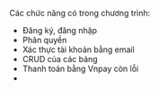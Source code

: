 Các chức năng có trong chương trình: 
- Đăng ký, đăng nhập
- Phân quyền
- Xác thực tài khoản bằng email
- CRUD của các bảng
- Thanh toán bằng Vnpay còn lỗi
- 
